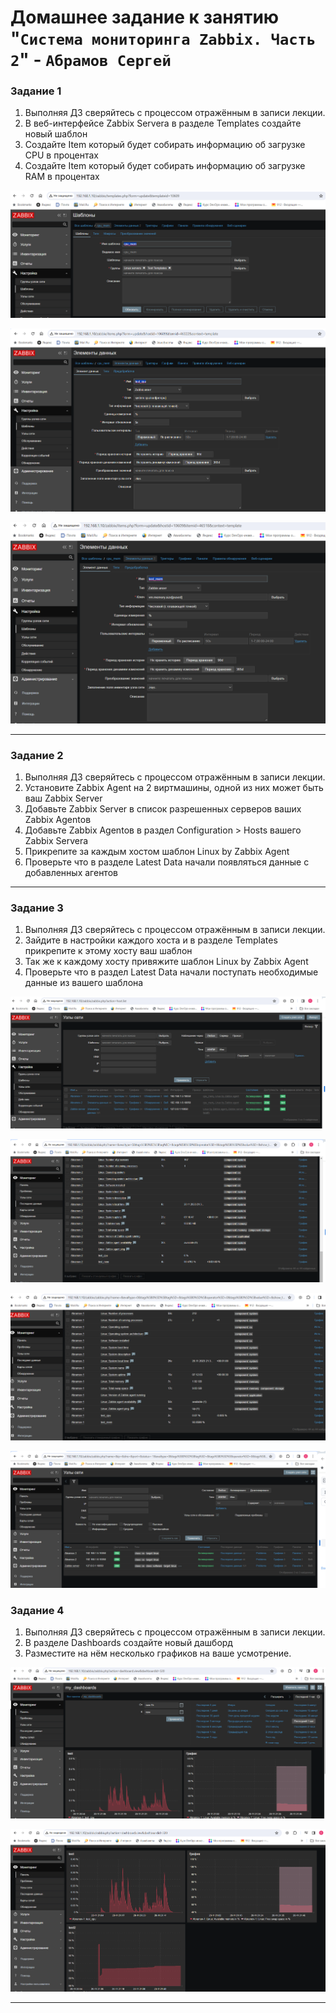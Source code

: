 # Домашнее задание к занятию "`Система мониторинга Zabbix. Часть 2`" - `Абрамов Сергей`


### Задание 1


1. Выполняя ДЗ сверяйтесь с процессом отражённым в записи лекции.
2. В веб-интерфейсе Zabbix Servera в разделе Templates создайте новый шаблон
3. Создайте Item который будет собирать информацию об загрузке CPU в процентах
4. Создайте Item который будет собирать информацию об загрузке RAM в процентах





![Задание 1](https://github.com/smabramov/Zabbix2/blob/a5fcda1561735ab538ccade2cda9c476ba5cc2de/img/%D0%97%D0%B0%D0%B4%D0%B0%D0%BD%D0%B8%D0%B5%201.png)

![Задание 1.1](https://github.com/smabramov/Zabbix2/blob/a5fcda1561735ab538ccade2cda9c476ba5cc2de/img/%D0%97%D0%B0%D0%B4%D0%B0%D0%BD%D0%B8%D0%B5%201.1.png)

![Задание 1.2](https://github.com/smabramov/Zabbix2/blob/a5fcda1561735ab538ccade2cda9c476ba5cc2de/img/%D0%97%D0%B0%D0%B4%D0%B0%D0%BD%D0%B8%D0%B5%201.2.png)


---

### Задание 2



1. Выполняя ДЗ сверяйтесь с процессом отражённым в записи лекции.
2. Установите Zabbix Agent на 2 виртмашины, одной из них может быть ваш Zabbix Server
3. Добавьте Zabbix Server в список разрешенных серверов ваших Zabbix Agentов
4. Добавьте Zabbix Agentов в раздел Configuration > Hosts вашего Zabbix Servera
5. Прикрепите за каждым хостом шаблон Linux by Zabbix Agent
6. Проверьте что в разделе Latest Data начали появляться данные с добавленных агентов



---

### Задание 3



1. Выполняя ДЗ сверяйтесь с процессом отражённым в записи лекции.
2. Зайдите в настройки каждого хоста и в разделе Templates прикрепите к этому хосту ваш шаблон
3. Так же к каждому хосту привяжите шаблон Linux by Zabbix Agent
4. Проверьте что в раздел Latest Data начали поступать необходимые данные из вашего шаблона
 




![Задание 3](https://github.com/smabramov/Zabbix2/blob/37190b8f684279196a82353d6499d9308cd7f123/img/%D0%97%D0%B0%D0%B4%D0%B0%D0%BD%D0%B8%D0%B5%203.png)

![Задание 3.1](https://github.com/smabramov/Zabbix2/blob/37190b8f684279196a82353d6499d9308cd7f123/img/%D0%97%D0%B0%D0%B4%D0%B0%D0%BD%D0%B8%D0%B5%203.1.png)

![Задание 3.2](https://github.com/smabramov/Zabbix2/blob/37190b8f684279196a82353d6499d9308cd7f123/img/%D0%97%D0%B0%D0%B4%D0%B0%D0%BD%D0%B8%D0%B5%203.2.png)

![Задание 3.3](https://github.com/smabramov/Zabbix2/blob/37190b8f684279196a82353d6499d9308cd7f123/img/%D0%97%D0%B0%D0%B4%D0%B0%D0%BD%D0%B8%D0%B5%203.3.png)

### Задание 4


1. Выполняя ДЗ сверяйтесь с процессом отражённым в записи лекции.
2. В разделе Dashboards создайте новый дашборд
3. Разместите на нём несколько графиков на ваше усмотрение.




![Задание 4](https://github.com/smabramov/Zabbix2/blob/b5fde8097100262564b76ce8d126db8f5d26159e/img/%D0%97%D0%B0%D0%B4%D0%B0%D0%BD%D0%B8%D0%B5%204.png)

![Задание 4.1](https://github.com/smabramov/Zabbix2/blob/b5fde8097100262564b76ce8d126db8f5d26159e/img/%D0%97%D0%B0%D0%B4%D0%B0%D0%BD%D0%B8%D0%B5%204.1.png)

---